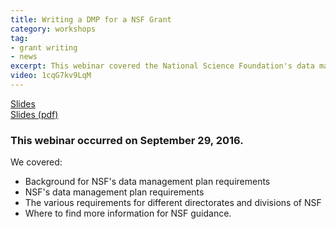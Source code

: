 ```yaml
---
title: Writing a DMP for a NSF Grant
category: workshops
tag: 
- grant writing 
- news 
excerpt: This webinar covered the National Science Foundation's data management requirements for their grants.   
video: 1cqG7kv9LqM
---
```


<div class="row">
	<div class="col-md-3 col-md-offset-1">
		<a class="btn-lg btn-success" href="{{ site.baseurl }}/talks/writing-a-nsf-dmp/" role="button">Slides</a>
	</div> 
	<div class="col-md-3 col-md-offset-3">
		<a class="btn-lg btn-success" href="{{ site.baseurl }}/talks/writing-a-nsf-dmp/" role="button">Slides (pdf)</a>
	</div>
</div> 

### This webinar occurred on September 29, 2016. 

We covered: 

+ Background for NSF's data management plan requirements 
+ NSF's data management plan requirements  
+ The various requirements for different directorates and divisions of NSF
+ Where to find more information for NSF guidance.

 